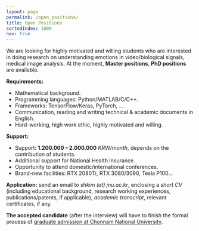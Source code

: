 ```yaml
---
layout: page
permalink: /open_positions/
title: Open Positions
sortedIndex: 1000
nav: true
---
```


We are looking for highly motivated and willing students who are interested in doing research on understanding emotions in video/biological signals, medical image analysis. At the moment, **Master positions**, **PhD positions** are available.

**Requirements:**
- Mathematical background.
- Programming languages: Python/MATLAB/C/C++.
- Frameworks: TensorFlow/Keras, PyTorch, ...
- Communication, reading and writing technical & academic documents in English.
- Hard-working, high work ethic, highly motivated and willing.

**Support:**

 - Support: **1.200.000 – 2.000.000** *KRW/month*, depends on the contribution of students.
 - Additional support for National Health Insurance.
 - Opportunity to attend domestic/international conferences.
 - Brand-new facilities: RTX 2080Ti, RTX 3080/3090, Tesla P100…


**Application:** send an email to *shkim (at) jnu.ac.kr*, enclosing a *short CV* (including educational background, research working experiences, publications/patents, if applicable), *academic transcript*, relevant certificates, if any.

**The accepted candidate** (after the interview) will have to finish the formal process of [graduate admission at Chonnam National University](https://international.jnu.ac.kr/Admission/Graduate).

<!-- **The accepted candidate** (after the interview) will have to finish the formal process of [admission at Chonnam National University](https://international.jnu.ac.kr/Admission/Graduateuser/indexSub.action?codyMenuSeq=19476&siteId=international&menuUIType=top). -->

<!--stackedit_data:
eyJoaXN0b3J5IjpbLTE5NTQ2NTc1MTUsLTM1NzUyNzk4NF19
-->